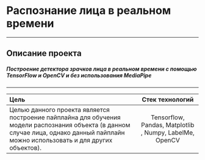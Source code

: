 # Распознание лица в реальном времени

-----------------------------------------------------------------------------------------------------------------------------------------------------------------------
## Описание проекта
##### Построение детектора зрачков лица в реальном времени с помощью TensorFlow и OpenCV и без использования MediaPipe
-----------------------------------------------------------------------------------------------------------------------------------------------------------------------

| Цель |  Стек технологий |
| :-------------------- |:---------------------------:|
| Целью данного проекта является построение пайплайна для обучения модели распознания объекта (в данном случае лица, однако данный пайплайн можно использовать и для других объектов). | Tensorflow, Pandas, Matplotlib , Numpy, LabelMe, OpenCV |






